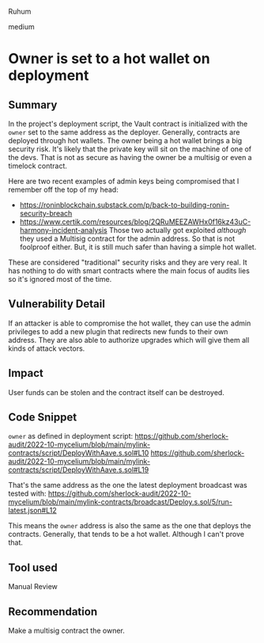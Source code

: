 Ruhum

medium

# Owner is set to a hot wallet on deployment

## Summary
In the project's deployment script, the Vault contract is initialized with the `owner` set to the same address as the deployer. Generally, contracts are deployed through hot wallets. The owner being a hot wallet brings a big security risk. It's likely that the private key will sit on the machine of one of the devs. That is not as secure as having the owner be a multisig or even a timelock contract. 

Here are two recent examples of admin keys being compromised that I remember off the top of my head:
- https://roninblockchain.substack.com/p/back-to-building-ronin-security-breach
- https://www.certik.com/resources/blog/2QRuMEEZAWHx0f16kz43uC-harmony-incident-analysis
Those two actually got exploited _although_ they used a Multisig contract for the admin address. So that is not foolproof either. But, it is still much safer than having a simple hot wallet.
 
These are considered "traditional" security risks and they are very real. It has nothing to do with smart contracts where the main focus of audits lies so it's ignored most of the time.

## Vulnerability Detail
If an attacker is able to compromise the hot wallet, they can use the admin privileges to add a new plugin that redirects new funds to their own address. They are also able to authorize upgrades which will give them all kinds of attack vectors.

## Impact
User funds can be stolen and the contract itself can be destroyed.

## Code Snippet
`owner` as defined in deployment script: https://github.com/sherlock-audit/2022-10-mycelium/blob/main/mylink-contracts/script/DeployWithAave.s.sol#L10
https://github.com/sherlock-audit/2022-10-mycelium/blob/main/mylink-contracts/script/DeployWithAave.s.sol#L19

That's the same address as the one the latest deployment broadcast was tested with: https://github.com/sherlock-audit/2022-10-mycelium/blob/main/mylink-contracts/broadcast/Deploy.s.sol/5/run-latest.json#L12

This means the `owner` address is also the same as the one that deploys the contracts. Generally, that tends to be a hot wallet. Although I can't prove that.

## Tool used

Manual Review

## Recommendation
Make a multisig contract the owner.